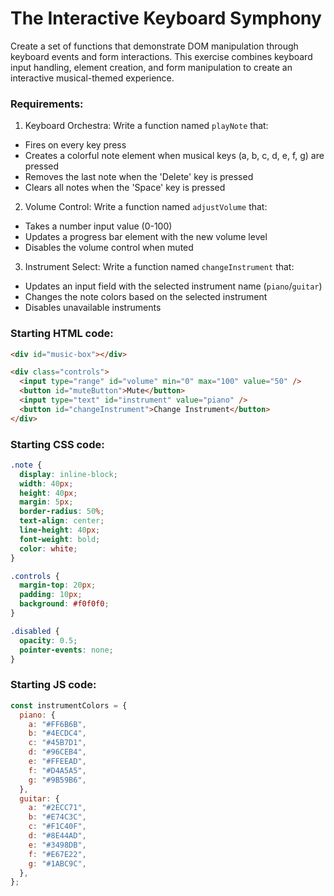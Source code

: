 # The Interactive Keyboard Symphony

Create a set of functions that demonstrate DOM manipulation through keyboard events and form interactions. This exercise combines keyboard input handling, element creation, and form manipulation to create an interactive musical-themed experience.

### Requirements:

1. Keyboard Orchestra: Write a function named `playNote` that:

- Fires on every key press
- Creates a colorful note element when musical keys (a, b, c, d, e, f, g) are pressed
- Removes the last note when the 'Delete' key is pressed
- Clears all notes when the 'Space' key is pressed

2. Volume Control: Write a function named `adjustVolume` that:

- Takes a number input value (0-100)
- Updates a progress bar element with the new volume level
- Disables the volume control when muted

3. Instrument Select: Write a function named `changeInstrument` that:

- Updates an input field with the selected instrument name (`piano`/`guitar`)
- Changes the note colors based on the selected instrument
- Disables unavailable instruments

### Starting HTML code:

```html
<div id="music-box"></div>

<div class="controls">
  <input type="range" id="volume" min="0" max="100" value="50" />
  <button id="muteButton">Mute</button>
  <input type="text" id="instrument" value="piano" />
  <button id="changeInstrument">Change Instrument</button>
</div>
```

### Starting CSS code:

```css
.note {
  display: inline-block;
  width: 40px;
  height: 40px;
  margin: 5px;
  border-radius: 50%;
  text-align: center;
  line-height: 40px;
  font-weight: bold;
  color: white;
}

.controls {
  margin-top: 20px;
  padding: 10px;
  background: #f0f0f0;
}

.disabled {
  opacity: 0.5;
  pointer-events: none;
}
```

### Starting JS code:

```js
const instrumentColors = {
  piano: {
    a: "#FF6B6B",
    b: "#4ECDC4",
    c: "#45B7D1",
    d: "#96CEB4",
    e: "#FFEEAD",
    f: "#D4A5A5",
    g: "#9B59B6",
  },
  guitar: {
    a: "#2ECC71",
    b: "#E74C3C",
    c: "#F1C40F",
    d: "#8E44AD",
    e: "#3498DB",
    f: "#E67E22",
    g: "#1ABC9C",
  },
};
```

